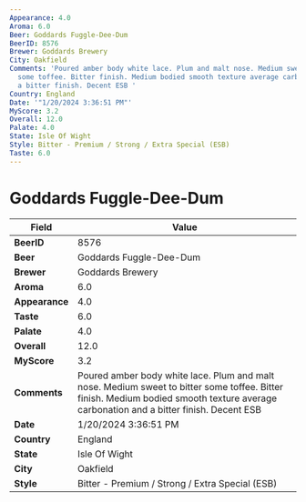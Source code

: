 ```yaml
---
Appearance: 4.0
Aroma: 6.0
Beer: Goddards Fuggle-Dee-Dum
BeerID: 8576
Brewer: Goddards Brewery
City: Oakfield
Comments: 'Poured amber body white lace. Plum and malt nose. Medium sweet to bitter
  some toffee. Bitter finish. Medium bodied smooth texture average carbonation and
  a bitter finish. Decent ESB '
Country: England
Date: '"1/20/2024 3:36:51 PM"'
MyScore: 3.2
Overall: 12.0
Palate: 4.0
State: Isle Of Wight
Style: Bitter - Premium / Strong / Extra Special (ESB)
Taste: 6.0
---
```


# Goddards Fuggle-Dee-Dum

| Field         | Value |
|---------------|-------|
| **BeerID** | 8576 |
| **Beer** | Goddards Fuggle-Dee-Dum |
| **Brewer** | Goddards Brewery |
| **Aroma** | 6.0 |
| **Appearance** | 4.0 |
| **Taste** | 6.0 |
| **Palate** | 4.0 |
| **Overall** | 12.0 |
| **MyScore** | 3.2 |
| **Comments** | Poured amber body white lace. Plum and malt nose. Medium sweet to bitter some toffee. Bitter finish. Medium bodied smooth texture average carbonation and a bitter finish. Decent ESB  |
| **Date** | 1/20/2024 3:36:51 PM |
| **Country** | England |
| **State** | Isle Of Wight |
| **City** | Oakfield |
| **Style** | Bitter - Premium / Strong / Extra Special (ESB) |
